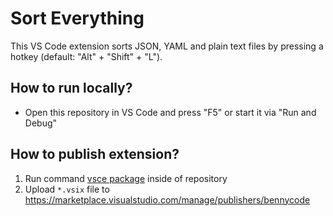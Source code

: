 # Sort Everything

This VS Code extension sorts JSON, YAML and plain text files by pressing a hotkey (default: "Alt" + "Shift" + "L").

## How to run locally?

- Open this repository in VS Code and press "F5" or start it via "Run and Debug"

## How to publish extension?

1. Run command [vsce package](https://code.visualstudio.com/api/working-with-extensions/publishing-extension#usage) inside of repository
1. Upload `*.vsix` file to https://marketplace.visualstudio.com/manage/publishers/bennycode
